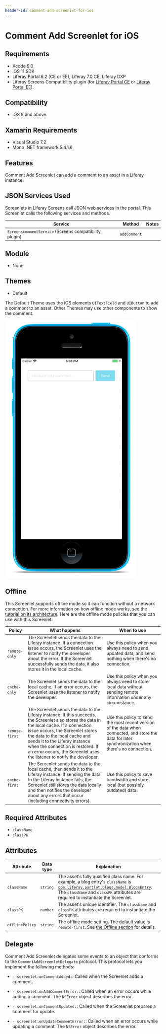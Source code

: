 ```yaml
---
header-id: comment-add-screenlet-for-ios
---
```


# Comment Add Screenlet for iOS

## Requirements

- Xcode 9.0
- iOS 11 SDK
- Liferay Portal 6.2 (CE or EE), Liferay 7.0 CE, Liferay DXP
- Liferay Screens Compatibility plugin (for 
  [Liferay Portal CE](http://www.liferay.com/marketplace/-/mp/application/54365664) 
  or 
  [Liferay Portal EE](http://www.liferay.com/marketplace/-/mp/application/54369726)). 

## Compatibility

- iOS 9 and above

## Xamarin Requirements

- Visual Studio 7.2
- Mono .NET framework 5.4.1.6

## Features

Comment Add Screenlet can add a comment to an asset in a Liferay instance. 

## JSON Services Used

Screenlets in Liferay Screens call JSON web services in the portal. This 
Screenlet calls the following services and methods.

| Service | Method | Notes |
| ------- | ------ | ----- |
| `ScreenscommentService` (Screens compatibility plugin) | `addComment` |  |

## Module

- None

## Themes

- Default

The Default Theme uses the iOS elements `UITextField` and `UIButton` to add a 
comment to an asset. Other Themes may use other components to show the comment.

![Figure 1: Comment Add Screenlet using the Default Theme.](../../images/screens-ios-commentadd.png)

## Offline

This Screenlet supports offline mode so it can function without a network 
connection. For more information on how offline mode works, see the 
[tutorial on its architecture](/docs/6-2/tutorials/-/knowledge_base/t/architecture-of-offline-mode-in-liferay-screens). 
Here are the offline mode policies that you can use with this Screenlet: 

| Policy | What happens | When to use |
|--------|--------------|-------------|
| `remote-only` | The Screenlet sends the data to the Liferay instance. If a connection issue occurs, the Screenlet uses the listener to notify the developer about the error. If the Screenlet successfully sends the data, it also stores it in the local cache. | Use this policy when you always need to send updated data, and send nothing when there's no connection. |
| `cache-only` | The Screenlet sends the data to the local cache. If an error occurs, the Screenlet uses the listener to notify the developer. | Use this policy when you always need to store local data without sending remote information under any circumstance. |
| `remote-first` | The Screenlet sends the data to the Liferay instance. If this succeeds, the Screenlet also stores the data in the local cache. If a connection issue occurs, the Screenlet stores the data to the local cache and sends it to the Liferay instance when the connection is restored. If an error occurs, the Screenlet uses the listener to notify the developer. | Use this policy to send the most recent version of the data when connected, and store the data for later synchronization when there's no connection. |
| `cache-first` | The Screenlet sends the data to the local cache, then sends it to the Liferay instance. If sending the data to the Liferay instance fails, the Screenlet still stores the data locally and then notifies the developer about any errors that occur (including connectivity errors). | Use this policy to save bandwidth and store local (but possibly outdated) data. |

## Required Attributes

- `className`
- `classPK`

## Attributes

| Attribute | Data type | Explanation |
|-----------|-----------|-------------|
| `className` | `string` | The asset's fully qualified class name. For example, a blog entry's `className` is [`com.liferay.portlet.blogs.model.BlogsEntry`](https://docs.liferay.com/portal/6.2/javadocs/com/liferay/portlet/blogs/model/BlogsEntry.html). The `className` and `classPK` attributes are required to instantiate the Screenlet. | 
| `classPK` | `number` | The asset's unique identifier. The `className` and `classPK` attributes are required to instantiate the Screenlet. |
| `offlinePolicy` | `string` | The offline mode setting. The default value is `remote-first`. See [the Offline section](/docs/6-2/reference/-/knowledge_base/r/comment-add-screenlet-for-ios#offline) for details. |

## Delegate

Comment Add Screenlet delegates some events to an object that conforms to the 
`CommentAddScreenletDelegate` protocol. This protocol lets you implement 
the following methods: 

- `- screenlet:onCommentAdded:`: Called when the Screenlet adds a comment. 

- `- screenlet:onAddCommentError:`: Called when an error occurs while adding a 
  comment. The `NSError` object describes the error. 

- `- screenlet:onCommentUpdated:`: Called when the Screenlet prepares a comment 
  for update. 

- `- screenlet:onUpdateCommentError:`: Called when an error occurs while 
  updating a comment. The `NSError` object describes the error. 
